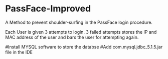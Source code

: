 # PassFace-Improved

A Method to prevent shoulder-surfing in the PassFace login procedure. 

Each User is given 3 attempts to login. 3 failed attempts stores the IP and MAC address of the user and bars the user for attempting again.

#Install MYSQL software to store the databse
#Add com.mysql.jdbc_5.1.5.jar file in the IDE
